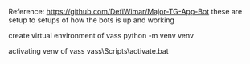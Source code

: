 Reference: https://github.com/DefiWimar/Major-TG-App-Bot
these are setup to setups of how the bots is up and working

create virtual environment of vass
python -m venv venv

activating venv of vass
vass\Scripts\activate.bat